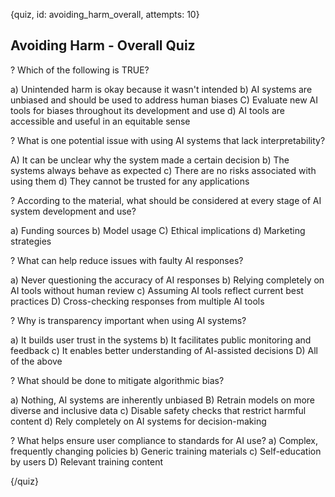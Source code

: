 
{quiz, id: avoiding_harm_overall, attempts: 10}

## Avoiding Harm - Overall Quiz

? Which of the following is TRUE?

a) Unintended harm is okay because it wasn't intended
b) AI systems are unbiased and should be used to address human biases
C) Evaluate new AI tools for biases throughout its development and use
d) AI tools are accessible and useful in an equitable sense


? What is one potential issue with using AI systems that lack interpretability?

A) It can be unclear why the system made a certain decision
b) The systems always behave as expected
c) There are no risks associated with using them
d) They cannot be trusted for any applications

? According to the material, what should be considered at every stage of AI system development and use?

a) Funding sources
b) Model usage
C) Ethical implications
d) Marketing strategies

? What can help reduce issues with faulty AI responses?

a) Never questioning the accuracy of AI responses
b) Relying completely on AI tools without human review
c) Assuming AI tools reflect current best practices
D) Cross-checking responses from multiple AI tools

? Why is transparency important when using AI systems?

a) It builds user trust in the systems
b) It facilitates public monitoring and feedback
c) It enables better understanding of AI-assisted decisions
D) All of the above

? What should be done to mitigate algorithmic bias?

a) Nothing, AI systems are inherently unbiased
B) Retrain models on more diverse and inclusive data
c) Disable safety checks that restrict harmful content
d) Rely completely on AI systems for decision-making

? What helps ensure user compliance to standards for AI use?
a) Complex, frequently changing policies
b) Generic training materials
c) Self-education by users
D) Relevant training content

{/quiz}
